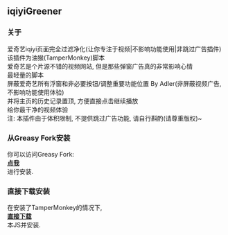 ## iqiyiGreener
### 关于
爱奇艺iqiyi页面完全过滤净化(让你专注于视频|不影响功能使用|非跳过广告插件)  
该插件为油猴(TamperMonkey)脚本  
爱奇艺是个片源不错的视频网站, 但是那些弹窗广告真的非常影响心情  
最轻量的脚本  
屏蔽爱奇艺所有浮窗和非必要按钮/调整重要功能位置 By Adler(非屏蔽视频广告,不影响功能使用体验)  
并将主页的历史记录置顶, 方便直接点击继续播放  
给你最干净的视频体验  
注: 本插件由于体积限制, 不提供跳过广告功能, 请自行斟酌(请尊重版权)~  
### 从Greasy Fork安装
你可以访问Greasy Fork:  
**[点我](https://greasyfork.org/zh-CN/scripts/378207-%E6%8C%81%E7%BB%AD%E6%9B%B4%E6%96%B0-%E7%88%B1%E5%A5%87%E8%89%BAiqiyi%E9%A1%B5%E9%9D%A2%E5%AE%8C%E5%85%A8%E8%BF%87%E6%BB%A4%E5%87%80%E5%8C%96-%E8%AE%A9%E4%BD%A0%E4%B8%93%E6%B3%A8%E4%BA%8E%E8%A7%86%E9%A2%91-%E4%B8%8D%E5%BD%B1%E5%93%8D%E5%8A%9F%E8%83%BD%E4%BD%BF%E7%94%A8-%E9%9D%9E%E8%B7%B3%E8%BF%87%E5%B9%BF%E5%91%8A%E6%8F%92%E4%BB%B6)**  
进行安装.
### 直接下载安装
在安装了TamperMonkey的情况下,  
**[直接下载](https://github.com/AdlerED/iqiyiGreener/raw/master/%E7%88%B1%E5%A5%87%E8%89%BAiqiyi%E9%A1%B5%E9%9D%A2%E5%AE%8C%E5%85%A8%E8%BF%87%E6%BB%A4%E5%87%80%E5%8C%96(%E8%AE%A9%E4%BD%A0%E4%B8%93%E6%B3%A8%E4%BA%8E%E8%A7%86%E9%A2%91_%E4%B8%8D%E5%BD%B1%E5%93%8D%E5%8A%9F%E8%83%BD%E4%BD%BF%E7%94%A8_%E9%9D%9E%E8%B7%B3%E8%BF%87%E5%B9%BF%E5%91%8A%E6%8F%92%E4%BB%B6).user.js)**  
本JS并安装.
